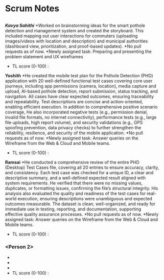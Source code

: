 # Scrum Notes

## <Date>

***Kavya Sahithi***
*Worked on brainstorming ideas for the smart pothole detection and management system and created the storyboard. This included mapping out user interactions for commuters (uploading images/videos with location and description) and municipal authorities (dashboard view, prioritization, and proof-based updates).
*No pull requests as of now.
*Newly assigned task: Preparing and presenting the problem statement and UX wireframes
* TL score (0-100) : <leave this empty for the TL-self>

**Yoshith**
*He created the mobile test plan for the Pothole Detection (PHD) application with 20 well-defined functional test cases covering core user journeys, including app permissions (camera, location), media capture and upload, AI-based pothole detection, report submission, status tracking, and navigation. All cases have clear expected outcomes, ensuring traceability and repeatability. Test descriptions are concise and action-oriented, enabling efficient execution. In addition to comprehensive positive scenario coverage, He also incorporated negative tests (e.g., permission denial, invalid file formats, no internet connectivity), performance tests (e.g., large file uploads, high report volume), and security validations (e.g., GPS spoofing prevention, data privacy checks) to further strengthen the reliability, resilience, and security of the mobile application.
*No pull requests as of now.
*Newly assigned task: Answer queries on the Wireframe from the Web & Cloud and Mobile teams.
* TL score (0-100) : <leave this empty for the TL-self>

**Ramsai**
*He conducted a comprehensive review of the entire PHD (Desktop) Test Cases file, covering all 20 entries to ensure accuracy, clarity, and consistency. Each test case was checked for a unique ID, a clear and descriptive summary, and a well-defined expected result aligned with system requirements. He verified that there were no missing values, duplicates, or formatting issues, confirming the file’s structural integrity. His analysis also evaluated the quality and readiness of the test cases for real-world execution, ensuring descriptions were unambiguous and expected outcomes measurable. The dataset is clean, well-organized, and ready for immediate use in testing, reporting, and documentation, supporting effective quality assurance processes.
*No pull requests as of now.
*Newly assigned task: Answer queries on the Wireframe from the Web & Cloud and Mobile teams.
* TL score (0-100) : <leave this empty for the TL-self>

### <Person 2>

* <updates on currently assigned tasks>
* <url to any pull requests>
* <url to any newly assigned tasks during the scrum>
* TL score (0-100) : <leave this empty for the TL-self>
